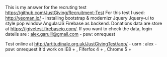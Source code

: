 This is my answer for the recruting test https://github.com/JustGiving/Recruitment-Test
For this test I used:
http://yeoman.io/ - installing bootstrap & modernizr
Jquery 
Jquery-ui to style pop window
AngularJS
Firebase as backend. Donations data are store at https://jgivetest.firebaseio.com/. 
If you want to check the data, login dateils are : alex.garulli@gmail.com  - psw: onrequest


Test online at http://artitudinale.org.uk/JustGivingTest/app/ - usrn : alex - psw: onrequest
It'd work on IE8 + , Fiferfox 4 + , Chrome 5 +
